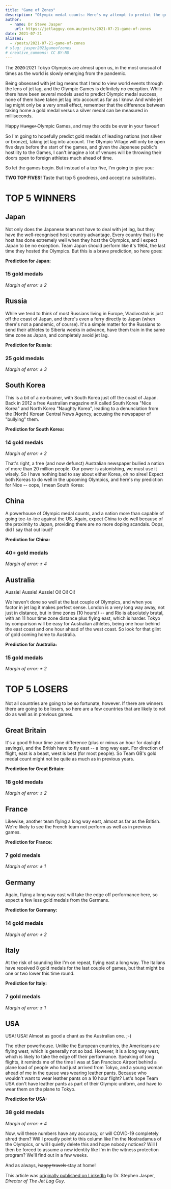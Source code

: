 ```yaml
---
title: "Game of Zones"
description: "Olympic medal counts: Here's my attempt to predict the gold medal counts based on jet lag"
author:
  - name: Dr Steve Jasper
    url: https://jetlagguy.com.au/posts/2021-07-21-game-of-zones
date: 2021-07-21
aliases:
  - /posts/2021-07-21-game-of-zones
# slug: jasper2021gameofzones
# creative_commons: CC BY-ND
---
```


The 2̶0̶2̶0̶ 2021 Tokyo Olympics are almost upon us, in the most unusual of times as the world is slowly emerging from the pandemic.

Being obsessed with jet lag means that I tend to view world events through the lens of jet lag, and the Olympic Games is definitely no exception. While there have been several models used to predict Olympic medal success, none of them have taken jet lag into account as far as I know. And while jet lag might only be a very small effect, remember that the difference between taking home a gold medal versus a silver medal can be measured in milliseconds.

Happy H̶u̶n̶g̶e̶r̶ Olympic Games, and may the odds be ever in your favour!

So I'm going to hopefully predict gold medals of leading nations (not silver or bronze), taking jet lag into account. The Olympic Village will only be open five days before the start of the games, and given the Japanese public's hostility to the Games, I can't imagine a lot of venues will be throwing their doors open to foreign athletes much ahead of time.

So let the games begin. But instead of a top five, I'm going to give you:

**TWO TOP FIVES!** Taste that top 5 goodness, and accept no substitutes.

# TOP 5 WINNERS

## Japan

Not only does the Japanese team not have to deal with jet lag, but they have the well-recognised host country advantage. Every country that is the host has done extremely well when they host the Olympics, and I expect Japan to be no exception. Team Japan should perform like it's 1964, the last time they hosted the Olympics. But this is a brave prediction, so here goes: <gulp>

**Prediction for Japan:**

### 15 gold medals

*Margin of error: ± 2*

## Russia

While we tend to think of most Russians living in Europe, Vladivostok is just off the coast of Japan, and there's even a ferry directly to Japan (when there's not a pandemic, of course). It's a simple matter for the Russians to send their athletes to Siberia weeks in advance, have them train in the same time zone as Japan, and completely avoid jet lag.

**Prediction for Russia:**

### 25 gold medals

*Margin of error: ± 3*

## South Korea

This is a bit of a no-brainer, with South Korea just off the coast of Japan. Back in 2012 a free Australian magazine mX called South Korea "Nice Korea" and North Korea "Naughty Korea", leading to a denunciation from the [North] Korean Central News Agency, accusing the newspaper of "bullying" them.

**Prediction for South Korea:**

### 14 gold medals

*Margin of error: ± 2*

That's right, a free (and now defunct) Australian newspaper bullied a nation of more than 20 million people. Our power is astonishing, we must use it wisely. So I have nothing bad to say about either Korea, oh no siree! Expect both Koreas to do well in the upcoming Olympics, and here's my prediction for Nice -- oops, I mean South Korea:

## China

A powerhouse of Olympic medal counts, and a nation more than capable of going toe-to-toe against the US. Again, expect China to do well because of the proximity to Japan, providing there are no more doping scandals. Oops, did I say that out loud?

**Prediction for China:**

### 40+ gold medals

*Margin of error: ± 4*

## Australia

Aussie! Aussie! Aussie! Oi! Oi! Oi!

We haven't done so well at the last couple of Olympics, and when you factor in jet lag it makes perfect sense. London is a very long way away, not just in distance, but in time zones (10 hours!) -- and Rio is absolutely brutal, with an 11 hour time zone distance plus flying east, which is harder. Tokyo by comparison will be easy for Australian athletes, being one hour behind the east coast and one hour ahead of the west coast. So look for that glint of gold coming home to Australia.

**Prediction for Australia:**

### 15 gold medals

*Margin of error: ± 2*

# TOP 5 LOSERS

Not all countries are going to be so fortunate, however. If there are winners there are going to be losers, so here are a few countries that are likely to not do as well as in previous games.

## Great Britain

It's a good 9 hour time zone difference (plus or minus an hour for daylight savings), and the British have to fly east -- a long way east. For direction of flight, east is a beast, west is best (for most people). So Team GB's gold medal count might not be quite as much as in previous years.

**Prediction for Great Britain:**

### 18 gold medals

*Margin of error: ± 2*

## France

Likewise, another team flying a long way east, almost as far as the British. We're likely to see the French team not perform as well as in previous games.

**Prediction for France:**

### 7 gold medals

*Margin of error: ± 1*

## Germany

Again, flying a long way east will take the edge off performance here, so expect a few less gold medals from the Germans.

**Prediction for Germany:**

### 14 gold medals

*Margin of error: ± 2*

## Italy

At the risk of sounding like I'm on repeat, flying east a long way. The Italians have received 8 gold medals for the last couple of games, but that might be one or two lower this time round.

**Prediction for Italy:**

### 7 gold medals

*Margin of error: ± 1*

## USA

USA! USA! Almost as good a chant as the Australian one. ;-)

The other powerhouse. Unlike the European countries, the Americans are flying west, which is generally not so bad. However, it is a long way west, which is likely to take the edge off their performance. Speaking of long flights, it reminds me of the time I was at San Francisco Airport behind a plane load of people who had just arrived from Tokyo, and a young woman ahead of me in the queue was wearing leather pants. Because who wouldn't want to wear leather pants on a 10 hour flight? Let's hope Team USA don't have leather pants as part of their Olympic uniform, and have to wear them on the plane to Tokyo.

**Prediction for USA:**

### 38 gold medals

*Margin of error: ± 4*

Now, will these numbers have any accuracy, or will COVID-19 completely shred them? Will I proudly point to this column like I'm the Nostradamus of the Olympics, or will I quietly delete this and hope nobody notices? Will I then be forced to assume a new identity like I'm in the witness protection program? We'll find out in a few weeks.

And as always, h̶a̶p̶p̶y̶ ̶t̶r̶a̶v̶e̶l̶s̶ stay at home!

This article was [originally published on LinkedIn](https://www.linkedin.com/pulse/game-zones-dr-stephen-jasper) by Dr. Stephen Jasper, *Director of The Jet Lag Guy*.
